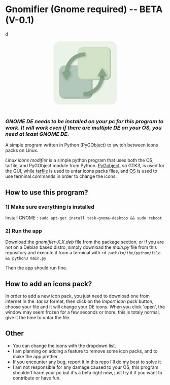# Gnomifier (Gnome required) -- BETA (V-0.1)
d
<br>

<div align="center">
  <img src="gnomifier-0.1/icons/gnomifier.png" width="200px"><br>
</div>

<br>

### __*GNOME DE needs to be installed on your pc for this program to work. It will work even if there are multiple DE on your OS, you need at least GNOME DE.*__
A simple program written in Python (PyGObject) to switch between icons packs on Linux.

*Linux icons modifier* is a simple python program that uses both the OS, tarfile, and PyGObject module from Python. [PyGobject](https://pygobject.gnome.org/), so GTK3, is used for the GUI, while [tarfile](https://docs.python.org/3/library/tarfile.html) is used to untar icons packs files, and [OS](https://docs.python.org/3/library/os.html) is used to use terminal commands in order to change the icons.

## How to use this program?
### 1) Make sure everything is installed
Install GNOME : `sudo apt-get install task-gnome-desktop && sudo reboot`

### 2) Run the app
Download the *gnomifier-X.X.deb* file from the package section, or if you are not on a Debian based distro, simply download the *main.py* file from this repository and execute it from a terminal with `cd path/to/the/python/file && python3 main.py`

Then the app should run fine.

## How to add an icons pack?
In order to add a new icon pack, you just need to download one from internet in the *.tar.xz* format, then click on the *Import icon pack* button, choose your file and it will change your DE icons. When you click 'open', the window may seem frozen for a few seconds or more, this is totaly normal, give it the time to untar the file.

## Other
* You can change the icons with the dropdown list.
* I am planning on adding a feature to remove some icon packs, and to make the app prettier.
* If you encounter any bug, report it in this repo I'll do my best to solve it
* I am not responsible for any damage caused to your OS, this program shouldn't harm your pc but it's a beta right now, just try it if you want to contribute or have fun.
